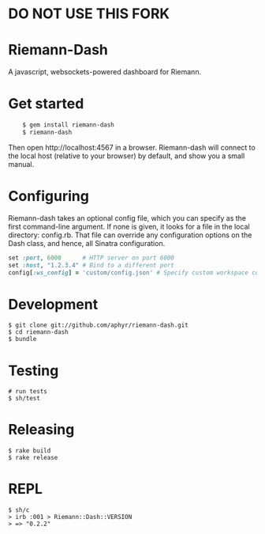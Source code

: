 DO NOT USE THIS FORK
====================

Riemann-Dash
============

A javascript, websockets-powered dashboard for Riemann.

Get started
==========

``` bash
    $ gem install riemann-dash
    $ riemann-dash
```

Then open http://localhost:4567 in a browser. Riemann-dash will connect to the local host (relative to your browser) by default, and show you a small manual.

Configuring
===========

Riemann-dash takes an optional config file, which you can specify as the first
command-line argument. If none is given, it looks for a file in the local
directory: config.rb. That file can override any configuration options on the
Dash class, and hence, all Sinatra configuration.

``` ruby
set :port, 6000      # HTTP server on port 6000
set :host, "1.2.3.4" # Bind to a different port
config[:ws_config] = 'custom/config.json' # Specify custom workspace config
```



Development
===========

    $ git clone git://github.com/aphyr/riemann-dash.git
    $ cd riemann-dash
    $ bundle

Testing
=======
    # run tests
    $ sh/test

Releasing
==========
    $ rake build
    $ rake release

REPL
====
    $ sh/c
    > irb :001 > Riemann::Dash::VERSION
    > => "0.2.2"
